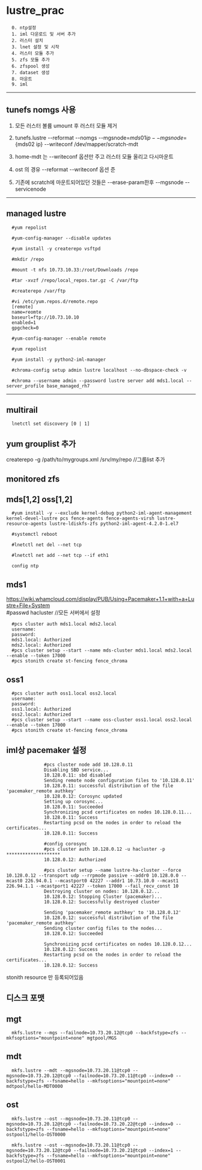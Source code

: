 # lustre_prac
      0. ntp설정
      1. iml 다운로드 및 서버 추가
      2. 러스터 설치
      3. lnet 설정 및 시작
      4. 러스터 모듈 추가
      5. zfs 모듈 추가 
      6. zfspool 생성
      7. dataset 생성
      8. 마운트
      9. iml
      
      
-----------------------------------
tunefs nomgs 사용
--------------------------------
1. 모든 러스터 볼륨 umount 후 러스터 모듈 제거

2. tunefs.lustre --reformat --nomgs --mgsnode=${mds01 ip} --mgsnode=${mds02 ip} --writeconf /dev/mapper/scratch-mdt

3. home-mdt 는 --writeconf 옵션만 주고 러스터 모듈 올리고 다시마운트

4. ost 의 경유 --reformat --writeconf 옵션 준

5. 기존에 scratch에 마운트되어있던 것들은 --erase-param한후 --mgsnode --servicenode 
 
------------------------------------
managed lustre
--------------

      #yum repolist

      #yum-config-manager --disable updates

      #yum install -y createrepo vsftpd
      
      #mkdir /repo

      #mount -t nfs 10.73.10.33:/root/Downloads /repo

      #tar -xvzf /repo/local_repos.tar.gz -C /var/ftp

      #createrepo /var/ftp

      #vi /etc/yum.repos.d/remote.repo
      [remote]
      name=reomte
      baseurl=ftp://10.73.10.10
      enabled=1
      gpgcheck=0

      #yum-config-manager --enable remote
      
      #yum repolist
      
      #yum install -y python2-iml-manager
      
      #chroma-config setup admin lustre localhost --no-dbspace-check -v

      #chroma --username admin --password lustre server add mds1.local --server_profile base_managed_rh7

--------------------------------
multirail
---------
      lnetctl set discovery [0 | 1]
yum grouplist 추가
-----------------
createrepo -g /path/to/mygroups.xml /srv/my/repo      //그룹list 추가

monitored zfs
-------------

mds[1,2] oss[1,2]
-----------------
      #yum install -y --exclude kernel-debug python2-iml-agent-management kernel-devel-lustre pcs fence-agents fence-agents-virsh lustre-resource-agents lustre-ldiskfs-zfs python2-iml-agent-4.2.0-1.el7

      #systemctl reboot

      #lnetctl net del --net tcp
  
      #lnetctl net add --net tcp --if eth1
  
      config ntp
mds1
----
https://wiki.whamcloud.com/display/PUB/Using+Pacemaker+1.1+with+a+Lustre+File+System  
      #passwd hacluster      //모든 서버에서 설정
  
      #pcs cluster auth mds1.local mds2.local 
      username:
      password:
      mds1.local: Authorized
      mds2.local: Authorized
      #pcs cluster setup --start --name mds-cluster mds1.local mds2.local --enable --token 17000
      #pcs stonith create st-fencing fence_chroma
  
oss1
----
      #pcs cluster auth oss1.local oss2.local 
      username:
      password:
      oss1.local: Authorized
      oss2.local: Authorized
      #pcs cluster setup --start --name oss-cluster oss1.local oss2.local --enable --token 17000
      #pcs stonith create st-fencing fence_chroma
  
iml상 pacemaker 설정
-------------------
                  #pcs cluster node add 10.128.0.11
                  Disabling SBD service...
                  10.128.0.11: sbd disabled
                  Sending remote node configuration files to '10.128.0.11'
                  10.128.0.11: successful distribution of the file 'pacemaker_remote authkey'
                  10.128.0.12: Corosync updated
                  Setting up corosync...
                  10.128.0.11: Succeeded
                  Synchronizing pcsd certificates on nodes 10.128.0.11...
                  10.128.0.11: Success
                  Restarting pcsd on the nodes in order to reload the certificates...
                  10.128.0.11: Success

                  #config corosync 
                  #pcs cluster auth 10.128.0.12 -u hacluster -p ********************
                  10.128.0.12: Authorized

                  #pcs cluster setup --name lustre-ha-cluster --force 10.128.0.12 --transport udp --rrpmode passive --addr0 10.128.0.0 --mcast0 226.94.0.1 --mcastport0 42227 --addr1 10.73.10.0 --mcast1 226.94.1.1 --mcastport1 42227 --token 17000 --fail_recv_const 10
                  Destroying cluster on nodes: 10.128.0.12...
                  10.128.0.12: Stopping Cluster (pacemaker)...
                  10.128.0.12: Successfully destroyed cluster

                  Sending 'pacemaker_remote authkey' to '10.128.0.12'
                  10.128.0.12: successful distribution of the file 'pacemaker_remote authkey'
                  Sending cluster config files to the nodes...
                  10.128.0.12: Succeeded

                  Synchronizing pcsd certificates on nodes 10.128.0.12...
                  10.128.0.12: Success
                  Restarting pcsd on the nodes in order to reload the certificates...
                  10.128.0.12: Success

stonith resource 만 등록되어있음

디스크 포맷
---------

mgt
---
      mkfs.lustre --mgs --failnode=10.73.20.12@tcp0 --backfstype=zfs --mkfsoptions="mountpoint=none" mgtpool/MGS
mdt
---
      mkfs.lustre --mdt --mgsnode=10.73.20.11@tcp0 --mgsnode=10.73.20.12@tcp0 --failnode=10.73.20.11@tcp0 --index=0 --backfstype=zfs --fsname=hello --mkfsoptions="mountpoint=none" mdtpool/hello-MDT0000

ost
---
      mkfs.lustre --ost --mgsnode=10.73.20.11@tcp0 --mgsnode=10.73.20.12@tcp0 --failnode=10.73.20.22@tcp0 --index=0 --backfstype=zfs --fsname=hello --mkfsoptions="mountpoint=none" ostpool1/hello-OST0000

      mkfs.lustre --ost --mgsnode=10.73.20.11@tcp0 --mgsnode=10.73.20.12@tcp0 --failnode=10.73.20.21@tcp0 --index=1 --backfstype=zfs --fsname=hello --mkfsoptions="mountpoint=none" ostpool2/hello-OST0001




